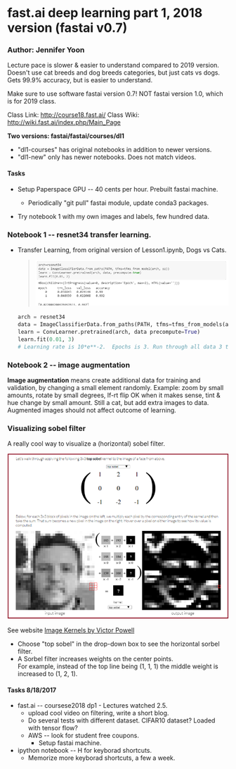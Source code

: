 # fast.ai  deep learning part 1, 2018 version (fastai v0.7)

### Author: Jennifer Yoon  

Lecture pace is slower & easier to understand compared to 2019 version.
Doesn't use cat breeds and dog breeds categories, but just cats vs dogs.
Gets 99.9% accuracy, but is easier to understand.

Make sure to use software fastai version 0.7!  NOT fastai version 1.0, which is for 2019 class.

Class Link:  http://course18.fast.ai/
Class Wiki:  http://wiki.fast.ai/index.php/Main_Page

**Two versions: fastai/fastai/courses/dl1**  
  * "dl1-courses" has original notebooks in addition to newer versions.
  * "dl1-new" only has newer notebooks.  Does not match videos.

#### Tasks 

  * Setup Paperspace GPU -- 40 cents per hour.  Prebuilt fastai machine.
    * Periodically "git pull" fastai module, update conda3 packages.
    
  * Try notebook 1 with my own images and labels, few hundred data.
    
### Notebook 1 -- resnet34 transfer learning.  

  * Transfer Learning, from original version of Lesson1.ipynb, Dogs vs Cats.  
  
    >![code block](transferlearn.png)  
    
    ```python
    arch = resnet34 
    data = ImageClassifierData.from_paths(PATH, tfms=tfms_from_models(arch, sz))
    learn = ConvLearner.pretrained(arch, data precompute=True)          
    learn.fit(0.01, 3)
    # Learning rate is 10*e**-2.  Epochs is 3. Run through all data 3 times.
    ```
  ### Notebook 2 -- image augmentation  
    
  **Image augmentation** means create additional data for training and validation, by changing a small element randomly. Example:  zoom by small amounts, rotate by small degrees, lf-rt flip OK when it makes sense, tint & hue change by small amount.  Still a cat, but add extra images to data.  Augmented images should not affect outcome of learning.  
  
  ### Visualizing sobel filter  
  
  A really cool way to visualize a (horizontal) sobel filter.      
    
  ![sorbel kernel image](sorbel_kernel_demo.png)  
  
  See website [Image Kernels by Victor Powell](http://setosa.io/ev/image-kernels/)  
   - Choose "top sobel" in the drop-down box to see the horizontal sorbel filter.  
   - A Sorbel filter increases weights on the center points.  
     For example, instead of the top line being (1, 1, 1) the middle weight is increased to (1, 2, 1).

#### Tasks 8/18/2017  

 * fast.ai -- coursese2018 dp1 - Lectures watched 2.5.  
   - upload cool video on filtering, write a short blog.
    - Do several tests with different dataset.  CIFAR10 dataset?  Loaded with tensor flow?
    - AWS -- look for student free coupons.  
       - Setup fastai machine.
  * ipython notebook -- H for keyborad shortcuts.
      * Memorize more keyborad shortcuts, a few a week.
